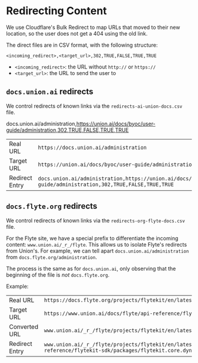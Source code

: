# Redirecting Content

We use Cloudflare's Bulk Redirect to map URLs that moved to their new location,
so the user does not get a 404 using the old link.

The direct files are in CSV format, with the following structure:

    <incoming_redirect>,<target_url>,302,TRUE,FALSE,TRUE,TRUE

- `<incoming_redirect>`: the URL without `http://` or `https://`
- `<target_url>`: the URL to send the user to   

## `docs.union.ai` redirects

We control redirects of known links via the `redirects-ai-union-docs.csv` file.

docs.union.ai/administration,https://union.ai/docs/byoc/user-guide/administration,302,TRUE,FALSE,TRUE,TRUE

| | |
|-|-|
| Real URL | `https://docs.union.ai/administration` |
| Target URL | `https://union.ai/docs/byoc/user-guide/administration` | 
| Redirect Entry | `docs.union.ai/administration,https://union.ai/docs/byoc/user-guide/administration,302,TRUE,FALSE,TRUE,TRUE` |

## `docs.flyte.org` redirects

We control redirects of known links via the `redirects-org-flyte-docs.csv` file.

For the Flyte site, we have a special prefix to differentiate the incoming content: `www.union.ai/_r_/flyte`.
This allows us to isolate Flyte's redirects from Union's. For example, we can tell 
apart `docs.union.ai/administration` from `docs.flyte.org/administration`.

The process is the same as for `docs.union.ai`, only observing that the beginning of the file is _not_ `docs.flyte.org`.

Example:

| | |
|-|-|
| Real URL | `https://docs.flyte.org/projects/flytekit/en/latest/generated/flytekit.dynamic.html` |
| Target URL | `https://www.union.ai/docs/flyte/api-reference/flytekit-sdk/packages/flytekit.core.dynamic_workflow_task/` |
| Converted URL | `www.union.ai/_r_/flyte/projects/flytekit/en/latest/generated/flytekit.dynamic.html` | 
| Redirect Entry | `www.union.ai/_r_/flyte/projects/flytekit/en/latest/generated/flytekit.dynamic.html,https://www.union.ai/docs/flyte/api-reference/flytekit-sdk/packages/flytekit.core.dynamic_workflow_task/,302,TRUE,FALSE,TRUE,TRUE` |